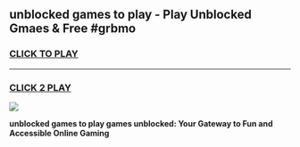 
## unblocked games to play - Play Unblocked Gmaes & Free #grbmo
<h3>
<a href="https://news.freeplayer.one?title=unblocked_games_to_play&ref=03M">CLICK TO PLAY</a></h3>
<hr>

<h3>
<a href="https://news.freeplayer.one?title=unblocked_games_to_play&ref=03M">CLICK 2 PLAY</a>
  
</h3>

<a href="https://news.freeplayer.one?title=unblocked_games_to_play&ref=03M"><img src="https://clearcache.store/games.png"></a>


**unblocked games to play games unblocked: Your Gateway to Fun and Accessible Online Gaming**
